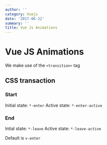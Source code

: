 ```yaml
---
author: ''
category: Vuejs
date: '2017-06-22'
summary: ''
title: Vue Js Animations
---
```

# Vue JS Animations

We make use of the `<transition>` tag

## CSS transaction

### Start

Initial state: `*-enter`
Active state: `*-enter-active`

### End

Intial state: `*-leave`
Active state: `*-leave-active`

Default is `v-enter`
